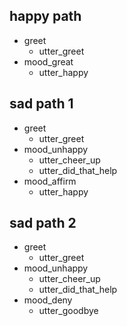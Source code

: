 ## happy path
* greet
	- utter_greet
* mood_great
	- utter_happy

## sad path 1
* greet
	- utter_greet
* mood_unhappy
	- utter_cheer_up
	- utter_did_that_help
* mood_affirm
	- utter_happy

## sad path 2
* greet
	- utter_greet
* mood_unhappy
	- utter_cheer_up
	- utter_did_that_help
* mood_deny
	- utter_goodbye
